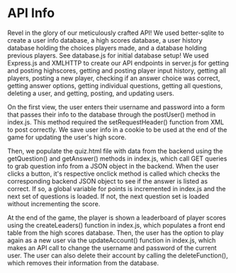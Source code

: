 # API Info
Revel in the glory of our meticulously crafted API! We used better-sqlite to create a user info database, a high scores database, a user history database holding the choices players made, and a database holding previous players. See database.js for initial database setup! We used Express.js and XMLHTTP to create our API endpoints in server.js for getting and posting highscores, getting and posting player input history, getting all players, posting a new player, checking if an answer choice was correct, getting answer options, getting individual questions, getting all questions, deleting a user, and getting, posting, and updating users. 

On the first view, the user enters their username and password into a form that passes their info to the database through the postUser() method in index.js. This method required the setRequestHeader() function from XML to post correctly. We save user info in a cookie to be used at the end of the game for updating the user's high score.

Then, we populate the quiz.html file with data from the backend using the getQuestion() and getAnswer() methods in index.js, which call GET queries to grab question info from a JSON object in the backend. When the user clicks a button, it's respective onclick method is called which checks the corresponding backend JSON object to see if the answer is listed as correct. If so, a global variable for points is incremented in index.js and the next set of questions is loaded. If not, the next question set is loaded without incrementing the score.

At the end of the game, the player is shown a leaderboard of player scores using the createLeaders() function in index.js, which populates a front end table from the high scores database. Then, the user has the option to play again as a new user via the updateAccount() function in index.js, which makes an API call to change the username and password of the current user. The user can also delete their account by calling the deleteFunction(), which removes their information from the database.

